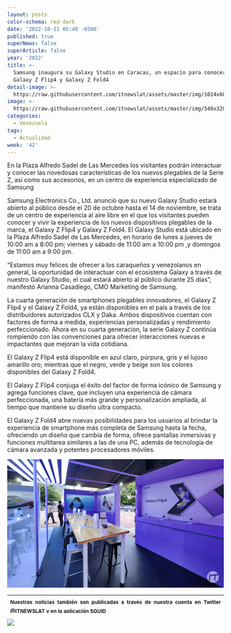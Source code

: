 ```yaml
---
layout: posts
color-schema: red-dark
date: '2022-10-21 05:40 -0500'
published: true
superNews: false
superArticle: false
year: '2022'
title: >-
  Samsung inaugura su Galaxy Studio en Caracas, un espacio para conocer los
  Galaxy Z Flip4 y Galaxy Z Fold4
detail-image: >-
  https://raw.githubusercontent.com/itnewslat/assets/master/img/1024x680/alfredo-sadel-samsung-g.jpg
image: >-
  https://raw.githubusercontent.com/itnewslat/assets/master/img/540x320/alfredo-sadel-samsung-p.jpg
categories:
  - Venezuela
tags:
  - Actualidad
week: '42'
---
```

En la Plaza Alfredo Sadel de Las Mercedes los visitantes podrán interactuar y conocer las novedosas características de los nuevos plegables de la Serie Z, así como sus accesorios, en un centro de experiencia especializado de Samsung

Samsung Electronics Co., Ltd. anunció que su nuevo Galaxy Studio estará abierto al público desde el 20 de octubre hasta el 14 de noviembre, se trata de un centro de experiencia al aire libre en el que los visitantes pueden conocer y vivir la experiencia de los nuevos dispositivos plegables de la marca, el Galaxy Z Flip4 y Galaxy Z Fold4.  El Galaxy Studio está ubicado en la Plaza Alfredo Sadel de Las Mercedes,  en horario de lunes a jueves de 10:00 am a 8:00 pm; viernes y sábado de 11:00 am a 10:00 pm ,y domingos de 11:00 am a 9:00 pm.

“Estamos muy felices de ofrecer a los caraqueños y venezolanos en general, la oportunidad de interactuar con el ecosistema Galaxy a través de nuestro Galaxy Studio, el cual estará abierto al público durante 25 días”, manifestó Arianna Casadiego, CMO Marketing de Samsung.

La cuarta generación de smartphones plegables innovadores, el Galaxy Z Flip4 y el Galaxy Z Fold4, ya están disponibles en el país a través de los distribuidores autorizados CLX y Daka. Ambos dispositivos cuentan con factores de forma a medida, experiencias personalizadas y rendimiento perfeccionado. Ahora en su cuarta generación, la serie Galaxy Z continúa rompiendo con las convenciones para ofrecer interacciones nuevas e impactantes que mejoran la vida cotidiana.

El Galaxy Z Flip4 está disponible en azul claro, púrpura, gris y el lujoso amarillo oro; mientras que el negro, verde y beige son los colores disponibles del Galaxy Z Fold4. 

El Galaxy Z Flip4 conjuga el éxito del factor de forma icónico de Samsung y agrega funciones clave, que incluyen una experiencia de cámara perfeccionada, una batería más grande y personalización ampliada, al tiempo que mantiene su diseño ultra compacto. 

El Galaxy Z Fold4 abre nuevas posibilidades para los usuarios al brindar la experiencia de smartphone más completa de Samsung hasta la fecha, ofreciendo un diseño que cambia de forma, ofrece pantallas inmersivas y funciones multitarea similares a las de una PC, además de tecnología de cámara avanzada y potentes procesadores móviles.

![](https://raw.githubusercontent.com/itnewslat/assets/master/img/540x320/alfredo-sadel-samsung-p.jpg)

<table style="height: 42px;" width="569">
<tbody>
<tr>
<td style="text-align: justify;"><sub><strong>Nuestras noticias también son publicadas a través de nuestra cuenta en Twitter <a href="https://twitter.com/itnewslat?lang=es">@ITNEWSLAT</a> y en la aplicación <a href="https://squidapp.co/en/">SQUID</a></strong></sub></td>
</tr>
</tbody>
</table>

<img src="https://tracker.metricool.com/c3po.jpg?hash=56f88a41e39ab42c063cc51676587a04"/>